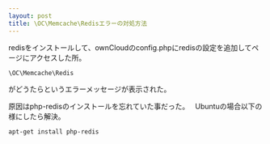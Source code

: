```yaml
---
layout: post
title: \OC\Memcache\Redisエラーの対処方法
---
```


redisをインストールして、ownCloudのconfig.phpにredisの設定を追加してページにアクセスした所。

```
\OC\Memcache\Redis
```

がどうたらというエラーメッセージが表示された。
  
原因はphp-redisのインストールを忘れていた事だった。   
Ubuntuの場合以下の様にしたら解決。

```
apt-get install php-redis
```
